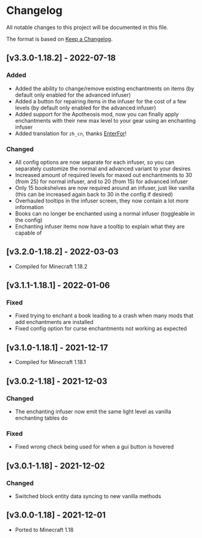 # Changelog
All notable changes to this project will be documented in this file.

The format is based on [Keep a Changelog].

## [v3.3.0-1.18.2] - 2022-07-18
### Added
- Added the ability to change/remove existing enchantments on items (by default only enabled for the advanced infuser)
- Added a button for repairing items in the infuser for the cost of a few levels (by default only enabled for the advanced infuser)
- Added support for the Apotheosis mod, now you can finally apply enchantments with their new max level to your gear using an enchanting infuser
- Added translation for `zh_cn`, thanks [EnterFor]!
### Changed
- All config options are now separate for each infuser, so you can separately customize the normal and advanced variant to your desires
- Increased amount of required levels for maxed out enchantments to 30 (from 25) for normal infuser, and to 20 (from 15) for advanced infuser
- Only 15 bookshelves are now required around an infuser, just like vanilla (this can be increased again back to 30 in the config if desired)
- Overhauled tooltips in the infuser screen, they now contain a lot more information
- Books can no longer be enchanted using a normal infuser (toggleable in the config)
- Enchanting infuser items now have a tooltip to explain what they are capable of

## [v3.2.0-1.18.2] - 2022-03-03
- Compiled for Minecraft 1.18.2

## [v3.1.1-1.18.1] - 2022-01-06
### Fixed
- Fixed trying to enchant a book leading to a crash when many mods that add enchantments are installed
- Fixed config option for curse enchantments not working as expected

## [v3.1.0-1.18.1] - 2021-12-17
- Compiled for Minecraft 1.18.1

## [v3.0.2-1.18] - 2021-12-03
### Changed
- The enchanting infuser now emit the same light level as vanilla enchanting tables do
### Fixed
- Fixed wrong check being used for when a gui button is hovered

## [v3.0.1-1.18] - 2021-12-02
### Changed
- Switched block entity data syncing to new vanilla methods

## [v3.0.0-1.18] - 2021-12-01
- Ported to Minecraft 1.18

[Keep a Changelog]: https://keepachangelog.com/en/1.0.0/
[EnterFor]: https://github.com/EnterFor
